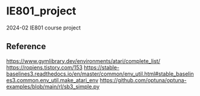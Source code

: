 # IE801_project

2024-02 IE801 course project


## Reference
https://www.gymlibrary.dev/environments/atari/complete_list/
https://ropiens.tistory.com/153
https://stable-baselines3.readthedocs.io/en/master/common/env_util.html#stable_baselines3.common.env_util.make_atari_env
https://github.com/optuna/optuna-examples/blob/main/rl/sb3_simple.py
